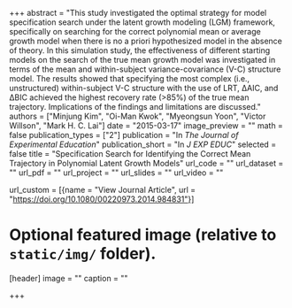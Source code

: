 +++
abstract = "This study investigated the optimal strategy for model specification search under the latent growth modeling (LGM) framework, specifically on searching for the correct polynomial mean or average growth model when there is no a priori hypothesized model in the absence of theory. In this simulation study, the effectiveness of different starting models on the search of the true mean growth model was investigated in terms of the mean and within-subject variance-covariance (V-C) structure model. The results showed that specifying the most complex (i.e., unstructured) within-subject V-C structure with the use of LRT, ΔAIC, and ΔBIC achieved the highest recovery rate (>85%) of the true mean trajectory. Implications of the findings and limitations are discussed."
authors = ["Minjung Kim", "Oi-Man Kwok", "Myeongsun Yoon", "Victor Willson", "Mark H. C. Lai"]
date = "2015-03-17"
image_preview = ""
math = false
publication_types = ["2"]
publication = "In *The Journal of Experimental Education*"
publication_short = "In *J EXP EDUC*"
selected = false
title = "Specification Search for Identifying the Correct Mean Trajectory in Polynomial Latent Growth Models"
url_code = ""
url_dataset = ""
url_pdf = ""
url_project = ""
url_slides = ""
url_video = ""

url_custom = [{name = "View Journal Article", url = "https://doi.org/10.1080/00220973.2014.984831"}]

# Optional featured image (relative to `static/img/` folder).
[header]
image = ""
caption = ""

+++


